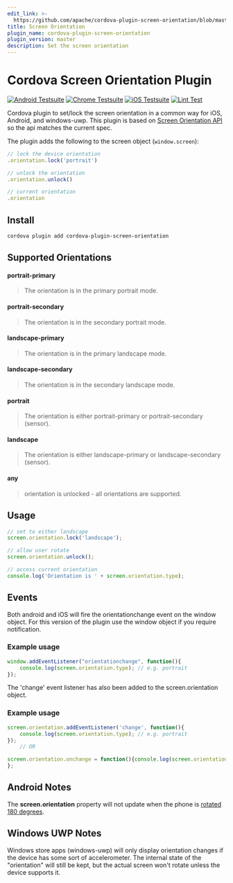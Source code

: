 ```yaml
---
edit_link: >-
  https://github.com/apache/cordova-plugin-screen-orientation/blob/master/README.md
title: Screen Orientation
plugin_name: cordova-plugin-screen-orientation
plugin_version: master
description: Set the screen orientation
---
```


<!-- WARNING: This file is generated. See fetch_docs.js. -->

<!--
# license: Licensed to the Apache Software Foundation (ASF) under one
#         or more contributor license agreements.  See the NOTICE file
#         distributed with this work for additional information
#         regarding copyright ownership.  The ASF licenses this file
#         to you under the Apache License, Version 2.0 (the
#         "License"); you may not use this file except in compliance
#         with the License.  You may obtain a copy of the License at
#
#           http://www.apache.org/licenses/LICENSE-2.0
#
#         Unless required by applicable law or agreed to in writing,
#         software distributed under the License is distributed on an
#         "AS IS" BASIS, WITHOUT WARRANTIES OR CONDITIONS OF ANY
#         KIND, either express or implied.  See the License for the
#         specific language governing permissions and limitations
#         under the License.
-->

# Cordova Screen Orientation Plugin

[![Android Testsuite](https://github.com/apache/cordova-plugin-screen-orientation/actions/workflows/android.yml/badge.svg)](https://github.com/apache/cordova-plugin-screen-orientation/actions/workflows/android.yml) [![Chrome Testsuite](https://github.com/apache/cordova-plugin-screen-orientation/actions/workflows/chrome.yml/badge.svg)](https://github.com/apache/cordova-plugin-screen-orientation/actions/workflows/chrome.yml) [![iOS Testsuite](https://github.com/apache/cordova-plugin-screen-orientation/actions/workflows/ios.yml/badge.svg)](https://github.com/apache/cordova-plugin-screen-orientation/actions/workflows/ios.yml) [![Lint Test](https://github.com/apache/cordova-plugin-screen-orientation/actions/workflows/lint.yml/badge.svg)](https://github.com/apache/cordova-plugin-screen-orientation/actions/workflows/lint.yml)

Cordova plugin to set/lock the screen orientation in a common way for iOS, Android, and windows-uwp.  This plugin is based on [Screen Orientation API](http://www.w3.org/TR/screen-orientation/) so the api matches the current spec.

The plugin adds the following to the screen object (`window.screen`):

```js
// lock the device orientation
.orientation.lock('portrait')

// unlock the orientation
.orientation.unlock()

// current orientation
.orientation
```

## Install


```bash
cordova plugin add cordova-plugin-screen-orientation
```

## Supported Orientations

#### portrait-primary
> The orientation is in the primary portrait mode.

#### portrait-secondary
> The orientation is in the secondary portrait mode.

#### landscape-primary
> The orientation is in the primary landscape mode.

#### landscape-secondary
> The orientation is in the secondary landscape mode.

#### portrait
> The orientation is either portrait-primary or portrait-secondary (sensor).

#### landscape
> The orientation is either landscape-primary or landscape-secondary (sensor).

#### any
>  orientation is  unlocked - all orientations are supported.

## Usage

```js
// set to either landscape
screen.orientation.lock('landscape');

// allow user rotate
screen.orientation.unlock();

// access current orientation
console.log('Orientation is ' + screen.orientation.type);
```

## Events

Both android and iOS will fire the orientationchange event on the window object.
For this version of the plugin use the window object if you require notification.


### Example usage

```js
window.addEventListener("orientationchange", function(){
    console.log(screen.orientation.type); // e.g. portrait
});
```

The 'change' event listener has also been added to the screen.orientation object.

### Example usage

```js
screen.orientation.addEventListener('change', function(){
    console.log(screen.orientation.type); // e.g. portrait
});
    // OR

screen.orientation.onchange = function(){console.log(screen.orientation.type);
};

```
## Android Notes

The __screen.orientation__ property will not update when the phone is [rotated 180 degrees](http://www.quirksmode.org/dom/events/orientationchange.html).

## Windows UWP Notes

Windows store apps (windows-uwp) will only display orientation changes if the device has some sort of accelerometer.  The internal state of the "orientation" will still be kept, but the actual screen won't rotate unless the device supports it.
